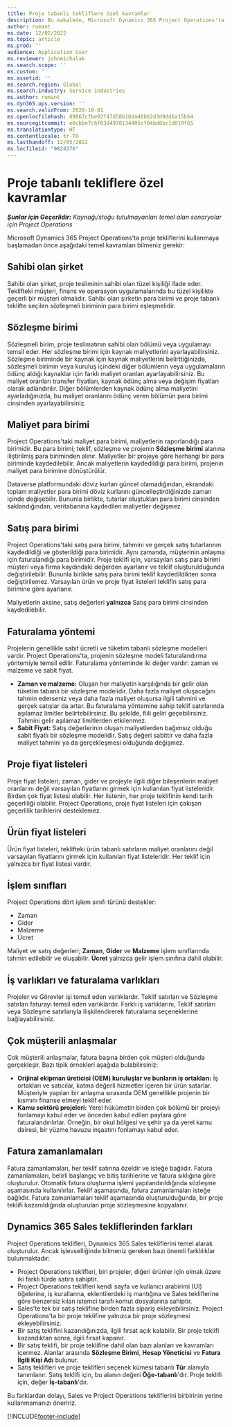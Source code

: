 ```yaml
---
title: Proje tabanlı tekliflere özel kavramlar
description: Bu makalede, Microsoft Dynamics 365 Project Operations'ta proje teklifleri hakkında bilgiler yer almaktadır.
author: rumant
ms.date: 12/02/2022
ms.topic: article
ms.prod: ''
audience: Application User
ms.reviewer: johnmichalak
ms.search.scope: ''
ms.custom: ''
ms.assetid: ''
ms.search.region: Global
ms.search.industry: Service industries
ms.author: rumant
ms.dyn365.ops.version: ''
ms.search.validFrom: 2020-10-01
ms.openlocfilehash: 89867cfbe92f47d58b16da40b62d3d9dd6a15b64
ms.sourcegitcommit: e0cbbe7c6f03d4978134405cf04bd8bc1d019f65
ms.translationtype: HT
ms.contentlocale: tr-TR
ms.lasthandoff: 12/05/2022
ms.locfileid: "9824376"
---
```

# <a name="concepts-unique-to-project-based-quotes"></a>Proje tabanlı tekliflere özel kavramlar

_**Şunlar için Geçerlidir:** Kaynağı/stoğu tutulmayanları temel alan senaryolar için Project Operations_

Microsoft Dynamics 365 Project Operations'ta proje tekliflerini kullanmaya başlamadan önce aşağıdaki temel kavramları bilmeniz gerekir:

## <a name="owning-company"></a>Sahibi olan şirket

Sahibi olan şirket, proje tesliminin sahibi olan tüzel kişiliği ifade eder. Teklifteki müşteri, finans ve operasyon uygulamalarında bu tüzel kişilikte geçerli bir müşteri olmalıdır. Sahibi olan şirketin para birimi ve proje tabanlı teklifte seçilen sözleşmeli biriminin para birimi eşleşmelidir.

## <a name="contracting-unit"></a>Sözleşme birimi

Sözleşmeli birim, proje teslimatının sahibi olan bölümü veya uygulamayı temsil eder. Her sözleşme birimi için kaynak maliyetlerini ayarlayabilirsiniz. Sözleşme biriminde bir kaynak için kaynak maliyetlerini belirttiğinizde, sözleşmeli birimin veya kuruluş içindeki diğer bölümlerin veya uygulamaların ödünç aldığı kaynaklar için farklı maliyet oranları ayarlayabilirsiniz. Bu maliyet oranları transfer fiyatları, kaynak ödünç alma veya değişim fiyatları olarak adlandırılır. Diğer bölümlerden kaynak ödünç alma maliyetini ayarladığınızda, bu maliyet oranlarını ödünç veren bölümün para birimi cinsinden ayarlayabilirsiniz.

## <a name="cost-currency"></a>Maliyet para birimi

Project Operations'taki maliyet para birimi, maliyetlerin raporlandığı para birimidir. Bu para birimi; teklif, sözleşme ve projenin **Sözleşme birimi** alanına iliştirilmiş para biriminden alınır. Maliyetler bir projeye göre herhangi bir para biriminde kaydedilebilir. Ancak maliyetlerin kaydedildiği para birimi, projenin maliyet para birimine dönüştürülür.

Dataverse platformundaki döviz kurları güncel olamadığından, ekrandaki toplam maliyetler para birimi döviz kurlarını güncelleştirdiğinizde zaman içinde değişebilir. Bununla birlikte, tutarlar oluştukları para birimi cinsinden saklandığından, veritabanına kaydedilen maliyetler değişmez.

## <a name="sales-currency"></a>Satış para birimi

Project Operations'taki satış para birimi, tahmini ve gerçek satış tutarlarının kaydedildiği ve gösterildiği para birimidir. Aynı zamanda, müşterinin anlaşma için faturalandığı para birimidir. Proje teklifi için, varsayılan satış para birimi müşteri veya firma kaydındaki değerden ayarlanır ve teklif oluşturulduğunda değiştirilebilir. Bununla birlikte satış para birimi teklif kaydedildikten sonra değiştirilemez. Varsayılan ürün ve proje fiyat listeleri teklifin satış para birimine göre ayarlanır.

Maliyetlerin aksine, satış değerleri **yalnızca** Satış para birimi cinsinden kaydedilebilir.

## <a name="billing-method"></a>Faturalama yöntemi

Projelerin genellikle sabit ücretli ve tüketim tabanlı sözleşme modelleri vardır. Project Operations'ta, projenin sözleşme modeli faturalandırma yöntemiyle temsil edilir. Faturalama yönteminde iki değer vardır: zaman ve malzeme ve sabit fiyat.

- **Zaman ve malzeme:** Oluşan her maliyetin karşılığında bir gelir olan tüketim tabanlı bir sözleşme modelidir. Daha fazla maliyet oluşacağını tahmin ederseniz veya daha fazla maliyet oluşursa ilgili tahmini ve gerçek satışlar da artar. Bu faturalama yöntemine sahip teklif satırlarında aşılamaz limitler belirtebilirsiniz. Bu şekilde, fiili geliri geçebilirsiniz. Tahmini gelir aşılamaz limitlerden etkilenmez.
- **Sabit Fiyat:** Satış değerlerinin oluşan maliyetlerden bağımsız olduğu sabit fiyatlı bir sözleşme modelidir. Satış değeri sabittir ve daha fazla maliyet tahmini ya da gerçekleşmesi olduğunda değişmez.

## <a name="project-price-lists"></a>Proje fiyat listeleri

Proje fiyat listeleri; zaman, gider ve projeyle ilgili diğer bileşenlerin maliyet oranlarını değil varsayılan fiyatlarını girmek için kullanılan fiyat listeleridir. Birden çok fiyat listesi olabilir. Her listenin, her proje teklifinin kendi tarih geçerliliği olabilir. Project Operations, proje fiyat listeleri için çakışan geçerlilik tarihlerini desteklemez.

## <a name="product-price-lists"></a>Ürün fiyat listeleri

Ürün fiyat listeleri, teklifteki ürün tabanlı satırların maliyet oranlarını değil varsayılan fiyatlarını girmek için kullanılan fiyat listeleridir. Her teklif için yalnızca bir fiyat listesi vardır.

## <a name="transaction-classes"></a>İşlem sınıfları

Project Operations dört işlem sınıfı türünü destekler:

- Zaman
- Gider
- Malzeme
- Ücret

Maliyet ve satış değerleri; **Zaman**, **Gider** ve **Malzeme** işlem sınıflarında tahmin edilebilir ve oluşabilir. **Ücret** yalnızca gelir işlem sınıfına dahil olabilir.

## <a name="work-entities-and-billing-entities"></a>İş varlıkları ve faturalama varlıkları

Projeler ve Görevler işi temsil eden varlıklardır. Teklif satırları ve Sözleşme satırları faturayı temsil eden varlıklardır. Farklı iş varlıklarını, Teklif satırları veya Sözleşme satırlarıyla ilişkilendirerek faturalama seçeneklerine bağlayabilirsiniz.

## <a name="multi-customer-deals"></a>Çok müşterili anlaşmalar

Çok müşterili anlaşmalar, fatura başına birden çok müşteri olduğunda gerçekleşir. Bazı tipik örnekleri aşağıda bulabilirsiniz:

- **Orijinal ekipman üreticisi (OEM) kuruluşlar ve bunların iş ortakları:** İş ortakları ve satıcılar, katma değerli hizmetler içeren bir ürün satarlar. Müşteriyle yapılan bir anlaşma sırasında OEM genellikle projenin bir kısmını finanse etmeyi teklif eder.
- **Kamu sektörü projeleri:** Yerel hükümetin birden çok bölümü bir projeyi fonlamayı kabul eder ve önceden kabul edilen paylara göre faturalandırılırlar. Örneğin, bir okul bölgesi ve şehir ya da yerel kamu dairesi, bir yüzme havuzu inşaatını fonlamayı kabul eder.

## <a name="invoice-schedules"></a>Fatura zamanlamaları

Fatura zamanlamaları, her teklif satırına özeldir ve isteğe bağlıdır. Fatura zamanlamaları, belirli başlangıç ve bitiş tarihlerine ve fatura sıklığına göre oluşturulur. Otomatik fatura oluşturma işlemi yapılandırıldığında sözleşme aşamasında kullanılırlar. Teklif aşamasında, fatura zamanlamaları isteğe bağlıdır. Fatura zamanlamaları teklif aşamasında oluşturulduğunda, bir proje teklifi kazanıldığında oluşturulan proje sözleşmesine kopyalanır.

## <a name="differences-from-dynamics-365-sales-quotes"></a>Dynamics 365 Sales tekliflerinden farkları

Project Operations teklifleri, Dynamics 365 Sales tekliflerini temel alarak oluşturulur. Ancak işlevselliğinde bilmeniz gereken bazı önemli farklılıklar bulunmaktadır:

- Project Operations teklifleri, biri projeler, diğeri ürünler için olmak üzere iki farklı türde satıra sahiptir.
- Project Operations teklifleri kendi sayfa ve kullanıcı arabirimi (UI) öğelerine, iş kurallarına, eklentilerdeki iş mantığına ve Sales tekliflerine göre benzersiz kılan istemci tarafı komut dosyalarına sahiptir.
- Sales'te tek bir satış teklifine birden fazla sipariş ekleyebilirsiniz. Project Operations'ta bir proje teklifine yalnızca bir proje sözleşmesi ekleyebilirsiniz.
- Bir satış teklifini kazandığınızda, ilgili fırsat açık kalabilir. Bir proje teklifi kazandıktan sonra, ilgili fırsat kapanır.
- Bir satış teklifi, bir proje teklifine dahil olan bazı alanları ve kavramları içermez. Alanlar arasında **Sözleşme Birimi**, **Hesap Yöneticisi** ve **Fatura İlgili Kişi Adı** bulunur.
- Satış teklifleri ve proje teklifleri seçenek kümesi tabanlı **Tür** alanıyla tanımlanır. Satış teklifi için, bu alanın değeri **Öğe-tabanlı**'dır. Proje teklifi için, değer **İş-tabanlı**'dır.

Bu farklardan dolayı, Sales ve Project Operations tekliflerini birbirinin yerine kullanmamanızı öneririz.

[!INCLUDE[footer-include](../includes/footer-banner.md)]

